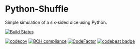 # Python-Shuffle

Simple simulation of a six-sided dice using Python.

[![Build Status](https://travis-ci.com/amitkr0201/python-shuffle.svg?branch=master)](https://travis-ci.com/amitkr0201/python-shuffle)

[![codecov](https://codecov.io/gh/amitkr0201/python-shuffle/branch/master/graph/badge.svg)](https://codecov.io/gh/amitkr0201/python-shuffle) [![BCH compliance](https://bettercodehub.com/edge/badge/amitkr0201/python-shuffle?branch=master)](https://bettercodehub.com/) [![CodeFactor](https://www.codefactor.io/repository/github/amitkr0201/python-shuffle/badge)](https://www.codefactor.io/repository/github/amitkr0201/python-shuffle) [![codebeat badge](https://codebeat.co/badges/9b04446e-19cb-4040-b693-c0ee3e1cb151)](https://codebeat.co/projects/github-com-amitkr0201-python-shuffle-master)